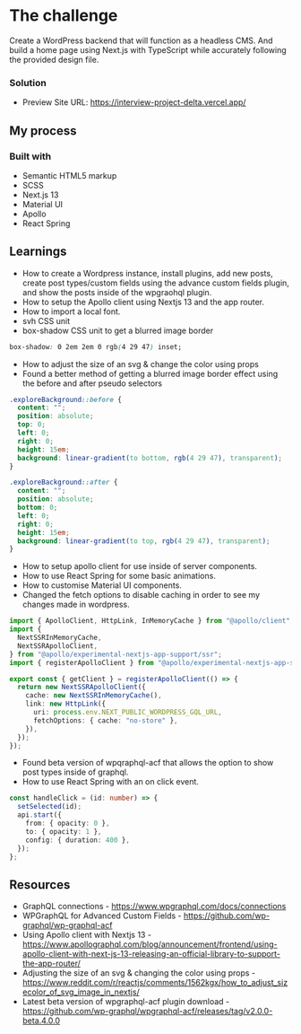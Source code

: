 # The challenge

Create a WordPress backend that will function as a headless CMS. And build a home page using Next.js with TypeScript while accurately following the provided design file.

### Solution

- Preview Site URL: https://interview-project-delta.vercel.app/

## My process

### Built with

- Semantic HTML5 markup
- SCSS
- Next.js 13
- Material UI
- Apollo
- React Spring

## Learnings

- How to create a Wordpress instance, install plugins, add new posts, create post types/custom fields using the advance custom fields plugin, and show the posts inside of the wpgraohql plugin.
- How to setup the Apollo client using Nextjs 13 and the app router.
- How to import a local font.
- svh CSS unit
- box-shadow CSS unit to get a blurred image border

```css
box-shadow: 0 2em 2em 0 rgb(4 29 47) inset;
```

- How to adjust the size of an svg & change the color using props
- Found a better method of getting a blurred image border effect using the before and after pseudo selectors

```css
.exploreBackground::before {
  content: "";
  position: absolute;
  top: 0;
  left: 0;
  right: 0;
  height: 15em;
  background: linear-gradient(to bottom, rgb(4 29 47), transparent);
}

.exploreBackground::after {
  content: "";
  position: absolute;
  bottom: 0;
  left: 0;
  right: 0;
  height: 15em;
  background: linear-gradient(to top, rgb(4 29 47), transparent);
}
```

- How to setup apollo client for use inside of server components.
- How to use React Spring for some basic animations.
- How to customise Material UI components.
- Changed the fetch options to disable caching in order to see my changes made in wordpress.

```ts
import { ApolloClient, HttpLink, InMemoryCache } from "@apollo/client";
import {
  NextSSRInMemoryCache,
  NextSSRApolloClient,
} from "@apollo/experimental-nextjs-app-support/ssr";
import { registerApolloClient } from "@apollo/experimental-nextjs-app-support/rsc";

export const { getClient } = registerApolloClient(() => {
  return new NextSSRApolloClient({
    cache: new NextSSRInMemoryCache(),
    link: new HttpLink({
      uri: process.env.NEXT_PUBLIC_WORDPRESS_GQL_URL,
      fetchOptions: { cache: "no-store" },
    }),
  });
});
```

- Found beta version of wpqraphql-acf that allows the option to show post types inside of graphql.
- How to use React Spring with an on click event.

```ts
const handleClick = (id: number) => {
  setSelected(id);
  api.start({
    from: { opacity: 0 },
    to: { opacity: 1 },
    config: { duration: 400 },
  });
};
```

## Resources

- GraphQL connections - https://www.wpgraphql.com/docs/connections
- WPGraphQL for Advanced Custom Fields - https://github.com/wp-graphql/wp-graphql-acf
- Using Apollo client with Nextjs 13 - https://www.apollographql.com/blog/announcement/frontend/using-apollo-client-with-next-js-13-releasing-an-official-library-to-support-the-app-router/
- Adjusting the size of an svg & changing the color using props - https://www.reddit.com/r/reactjs/comments/1562kgx/how_to_adjust_sizecolor_of_svg_image_in_nextjs/
- Latest beta version of wpgraphql-acf plugin download - https://github.com/wp-graphql/wpgraphql-acf/releases/tag/v2.0.0-beta.4.0.0
